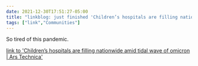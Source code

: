 ```yaml
---
date: 2021-12-30T17:51:27-05:00
title: "linkblog: just finished 'Children’s hospitals are filling nationwide amid tidal wave of omicron | Ars Technica'"
tags: ["link","Communities"]
---
```

So tired of this pandemic.
 
[link to 'Children’s hospitals are filling nationwide amid tidal wave of omicron | Ars Technica'](https://arstechnica.com/science/2021/12/childrens-hospitals-are-filling-nationwide-amid-tidal-wave-of-omicron/)
